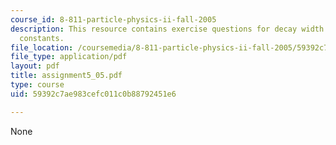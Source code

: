 ```yaml
---
course_id: 8-811-particle-physics-ii-fall-2005
description: This resource contains exercise questions for decay width and higgs coupling
  constants.
file_location: /coursemedia/8-811-particle-physics-ii-fall-2005/59392c7ae983cefc011c0b88792451e6_assignment5_05.pdf
file_type: application/pdf
layout: pdf
title: assignment5_05.pdf
type: course
uid: 59392c7ae983cefc011c0b88792451e6

---
```

None